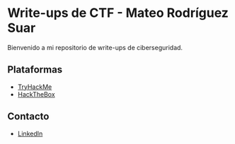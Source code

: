 # Write-ups de CTF - Mateo Rodríguez Suar

Bienvenido a mi repositorio de write-ups de ciberseguridad.

## Plataformas

- [TryHackMe](./TryHackMe)
- [HackTheBox](./HackTheBox)

## Contacto

- [LinkedIn](https://www.linkedin.com/in/mateo-rodr%C3%ADguez-suar-202695249/)
